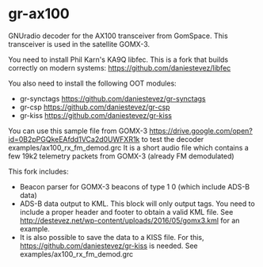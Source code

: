 # gr-ax100

GNUradio decoder for the AX100 transceiver from GomSpace.
This transceiver is used in the satellite GOMX-3.

You need to install Phil Karn's KA9Q libfec.
This is a fork that builds correctly on modern systems: https://github.com/daniestevez/libfec

You also need to install the following OOT modules:
* gr-synctags https://github.com/daniestevez/gr-synctags
* gr-csp https://github.com/daniestevez/gr-csp
* gr-kiss https://github.com/daniestevez/gr-kiss

You can use this sample file from GOMX-3
https://drive.google.com/open?id=0B2pPGQkeEAfdd1VCa2d0UWFXR1k
to test the decoder examples/ax100_rx_fm_demod.grc
It is a short audio file which contains a few 19k2 telemetry packets from GOMX-3
(already FM demodulated)

This fork includes:

* Beacon parser for GOMX-3 beacons of type 1 0 (which include ADS-B data)
* ADS-B data output to KML. This block will only output <Placemark> tags. You need to
  include a proper header and footer to obtain a valid KML file.
  See http://destevez.net/wp-content/uploads/2016/05/gomx3.kml for an example.
* It is also possible to save the data to a KISS file. For this,
  https://github.com/daniestevez/gr-kiss is needed. See examples/ax100_rx_fm_demod.grc
